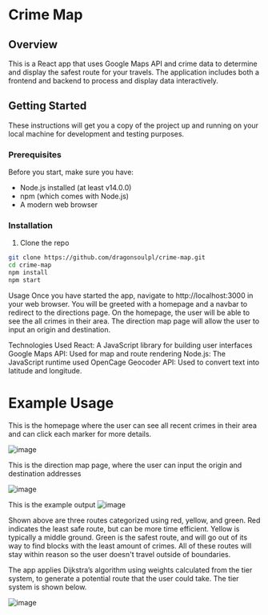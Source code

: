 # Crime Map

## Overview

This is a React app that uses Google Maps API and crime data to determine and display the safest route for your travels. The application includes both a frontend and backend to process and display data interactively.

## Getting Started

These instructions will get you a copy of the project up and running on your local machine for development and testing purposes.

### Prerequisites

Before you start, make sure you have:

- Node.js installed (at least v14.0.0)
- npm (which comes with Node.js)
- A modern web browser

### Installation

1. Clone the repo

```bash
git clone https://github.com/dragonsoulpl/crime-map.git
cd crime-map
npm install
npm start
```

Usage
Once you have started the app, navigate to http://localhost:3000 in your web browser. You will be greeted with a homepage and a navbar to redirect to the directions page. On the homepage, the user will be able to see the all crimes in their area. The direction map page will allow the user to input an origin and destination.

Technologies Used
React: A JavaScript library for building user interfaces
Google Maps API: Used for map and route rendering
Node.js: The JavaScript runtime used
OpenCage Geocoder API: Used to convert text into latitude and longitude.

# Example Usage
This is the homepage where the user can see all recent crimes in their area and can click each marker for more details.

![image](https://github.com/dragonsoulpl/crime-map/assets/91435678/d39c201b-1ade-4d6f-ae7a-0282816603c9)

This is the direction map page, where the user can input the origin and destination addresses

![image](https://github.com/dragonsoulpl/crime-map/assets/91435678/8c7cddb1-e9a7-4881-b71f-bd55d9bf4229)

This is the example output
![image](https://github.com/dragonsoulpl/crime-map/assets/91435678/d435bd06-79b8-47f5-b1dd-4d1499b83ef3)

Shown above are three routes categorized using red, yellow, and green. Red indicates the least safe route, but can be more time efficient. Yellow is typically a middle ground. Green is the safest route, and will go out of its way to find blocks with the least amount of crimes. All of these routes will stay within reason so the user doesn't travel outside of boundaries.

The app applies Dijkstra’s algorithm using weights calculated from the tier system, to generate
a potential route that the user could take. The tier system is shown below.

![image](https://github.com/dragonsoulpl/crime-map/assets/91435678/8e38f92d-6175-4977-84ba-26b871781a4e)
